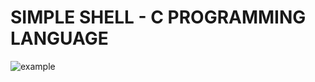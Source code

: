 # SIMPLE SHELL - C PROGRAMMING LANGUAGE 

![example](https://giphy.com/gifs/c-PiWfijeEeJEI0uB7j6)



